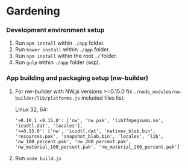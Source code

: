 # Gardening

### Development environment setup

1. Run `npm install` within `./app` folder.
2. Run `bower install` within `./app` folder.
3. Run `npm install` within the root `./` folder.
4. Run `gulp` within `./app` folder (wip).

### App building and packaging setup (nw-builder)

1. For nw-builder with NW.js versions >=0.15.0 fix `./node_modules/nw-builder/lib/platforms.js` included files list:

    Linux 32, 64:
    ```
    '>0.10.1 <0.15.0': ['nw', 'nw.pak', 'libffmpegsumo.so', 'icudtl.dat', 'locales'],
    '>=0.15.0': ['nw', 'icudtl.dat', 'natives_blob.bin', 'resources.pak', 'snapshot_blob.bin', 'locales', 'lib', 'nw_100_percent.pak', 'nw_200_percent.pak', 'nw_material_100_percent.pak', 'nw_material_200_percent.pak']
    ```

2. Run `node build.js`
